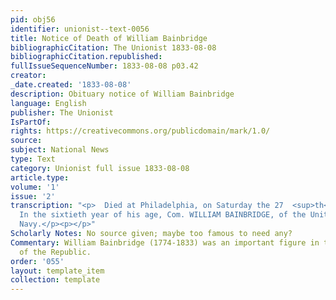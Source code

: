 ```yaml
---
pid: obj56
identifier: unionist--text-0056
title: Notice of Death of William Bainbridge
bibliographicCitation: The Unionist 1833-08-08
bibliographicCitation.republished: 
fullIssueSequenceNumber: 1833-08-08 p03.42
creator: 
_date.created: '1833-08-08'
description: Obituary notice of William Bainbridge
language: English
publisher: The Unionist
IsPartOf: 
rights: https://creativecommons.org/publicdomain/mark/1.0/
source: 
subject: National News
type: Text
category: Unionist full issue 1833-08-08
article.type: 
volume: '1'
issue: '2'
transcription: "<p>  Died at Philadelphia, on Saturday the 27  <sup>th</sup>  ult.
  In the sixtieth year of his age, Com. WILLIAM BAINBRIDGE, of the United  States
  Navy.</p><p></p>"
Scholarly Notes: No source given; maybe too famous to need any?
Commentary: William Bainbridge (1774-1833) was an important figure in the early decades
  of the Republic.
order: '055'
layout: template_item
collection: template
---
```

